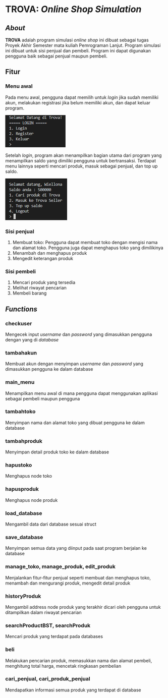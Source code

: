 # TROVA: *Online Shop Simulation*
## *About*
**TROVA** adalah program simulasi *online shop* ini dibuat sebagai tugas Proyek Akhir Semester mata kuliah Pemrograman Lanjut. Program simulasi ini dibuat untuk sisi penjual dan pembeli. Program ini dapat digunakan pengguna baik sebagai penjual maupun pembeli.

## Fitur
### Menu awal
Pada menu awal, pengguna dapat memilih untuk *login* jika sudah memiliki akun, melakukan registrasi jika belum memiliki akun, dan dapat keluar program.

![](./img/Menu%20awal.png)

Setelah *login*, program akan menampilkan bagian utama dari program yang menampilkan saldo yang dimiliki pengguna untuk bertransaksi. Terdapat menu lainnya seperti mencari produk, masuk sebagai penjual, dan top up saldo.

![](/img/Home.png)

### Sisi penjual
1. Membuat toko: Pengguna dapat membuat toko dengan mengisi nama dan alamat toko. Pengguna juga dapat menghapus toko yang dimilikinya
2. Menambah dan menghapus produk
3. Mengedit keterangan produk

### Sisi pembeli
1. Mencari produk yang tersedia
2. Melihat riwayat pencarian
3. Membeli barang

## *Functions*
### checkuser
Mengecek input *username* dan *password* yang dimasukkan pengguna dengan yang di *database*

### tambahakun
Membuat akun dengan menyimpan *username* dan *password* yang dimasukkan pengguna ke dalam database

### main_menu
Menampilkan menu awal di mana pengguna dapat menggunakan aplikasi sebagai pembeli maupun pengguna

### tambahtoko
Menyimpan nama dan alamat toko yang dibuat pengguna ke dalam database

### tambahproduk
Menyimpan detail produk toko ke dalam database

### hapustoko
Menghapus node toko

### hapusproduk
Menghapus node produk

### load_database
Mengambil data dari database sesuai struct

### save_database
Menyimpan semua data yang diinput pada saat program berjalan ke database

### manage_toko, manage_produk, edit_produk
Menjalankan fitur-fitur penjual seperti membuat dan menghapus toko, menambah dan mengurangi produk, mengedit detail produk

### historyProduk
Mengambil address node produk yang terakhir dicari oleh pengguna untuk ditampilkan dalam riwayat pencarian

### searchProductBST, searchProduk
Mencari produk yang terdapat pada databases

### beli
Melakukan pencarian produk, memasukkan nama dan alamat pembeli, menghitung total harga, mencetak ringkasan pembelian

### cari_penjual, cari_produk_penjual
Mendapatkan informasi semua produk yang terdapat di database